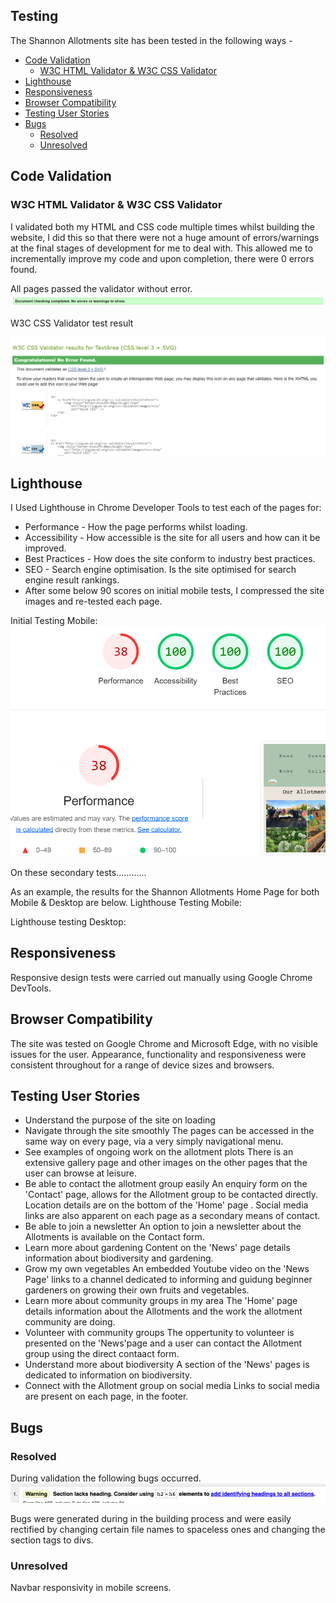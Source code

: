 ## Testing
The Shannon Allotments site has been tested in the following ways -

* [Code Validation](https://github.com/FiMcMahon/shannon_allotments/blob/main/testing.md#code-validation)
    - [W3C HTML Validator & W3C CSS Validator](https://github.com/FiMcMahon/shannon_allotments/blob/main/testing.md#w3c-html-validator)
* [Lighthouse](https://github.com/FiMcMahon/shannon_allotments/blob/main/testing.md#lighthouse)
* [Responsiveness](https://github.com/FiMcMahon/shannon_allotments/blob/main/testing.md#responsiveness)
* [Browser Compatibility](https://github.com/FiMcMahon/shannon_allotments/blob/main/testing.md#browser-compatibility)
* [Testing User Stories](https://github.com/FiMcMahon/shannon_allotments/blob/main/testing.md#testing-user-stories)
* [Bugs](https://github.com/FiMcMahon/shannon_allotments/blob/main/testing.md#bugs)
    - [Resolved](https://github.com/FiMcMahon/shannon_allotments/blob/main/testing.md#resolved)
    - [Unresolved](https://github.com/FiMcMahon/shannon_allotments/blob/main/testing.md#unresolved)

## Code Validation
### W3C HTML Validator & W3C CSS Validator

I validated both my HTML and CSS code multiple times whilst building the website, I did this so that there were not a huge amount of errors/warnings at the final stages of development for me to deal with. This allowed me to incrementally improve my code and upon completion, there were 0 errors found.

All pages passed the validator without error.
![W3C HTML Validator test result](/assets/images/readme_images/W3Cnoerrors.PNG)

W3C CSS Validator test result

![W3C CSS Validator test result](/assets/images/readme_images/W3CCSSnoerrors.PNG)

## Lighthouse
I Used Lighthouse in Chrome Developer Tools to test each of the pages for:

* Performance - How the page performs whilst loading.
* Accessibility - How accessible is the site for all users and how can it be improved.
* Best Practices - How does the site conform to industry best practices.
* SEO - Search engine optimisation. Is the site optimised for search engine result rankings.
* After some below 90 scores on initial mobile tests, I compressed the site images and re-tested each page.

Initial Testing Mobile:
![Gallery Page Mobile Test](/assets/images/readme_images/lighthouse_gallerypage_mobile.PNG)
 
On these secondary tests............

As an example, the results for the Shannon Allotments Home Page for both Mobile & Desktop are below.
Lighthouse Testing Mobile:


Lighthouse testing Desktop:


## Responsiveness
Responsive design tests were carried out manually using Google Chrome DevTools.


## Browser Compatibility
The site was tested on Google Chrome and Microsoft Edge, with no visible issues for the user. Appearance, functionality and responsiveness were consistent throughout for a range of device sizes and browsers.

## Testing User Stories

* Understand the purpose of the site on loading
* Navigate through the site smoothly
    The pages can be accessed in the same way on every page, via a very simply navigational menu.
* See examples of ongoing work on the allotment plots
    There is an extensive gallery page and other images on the other pages that the user can browse at leisure.
* Be able to contact the allotment group easily
    An enquiry form on the 'Contact' page, allows for the Allotment group to be contacted directly.
    Location details are on the bottom of the 'Home' page .
    Social media links are also apparent on each page as a secondary means of contact.
* Be able to join a newsletter
    An option to join a newsletter about the Allotments is available on the Contact form.
* Learn more about gardening
    Content on the 'News' page details information about biodiversity and gardening.
* Grow my own vegetables
    An embedded Youtube video on the 'News Page' links to a channel dedicated to informing and guidung beginner gardeners on growing their own fruits and vegetables.
* Learn more about community groups in my area
    The 'Home' page details information about the Allotments and the work the allotment community are doing. 
* Volunteer with community groups
    The oppertunity to volunteer is presented on the 'News'page and a user can contact the Allotment group using the direct contaact form. 
* Understand more about biodiversity
    A section of the 'News' pages is dedicated to information on biodiversity.
* Connect with the Allotment group on social media
    Links to social media are present on each page, in the footer.

## Bugs
### Resolved
During validation the following bugs occurred.
![W3C Resolved Bug](/assets/images/readme_images/bug.PNG)

Bugs were generated during in the building process and were easily rectified by changing certain file names to spaceless ones and changing the section tags to divs.

### Unresolved
Navbar responsivity in mobile screens. 